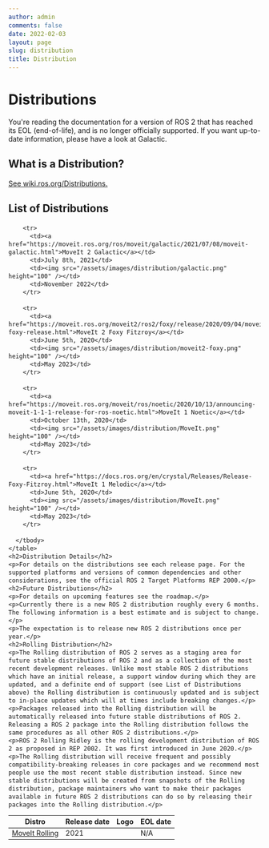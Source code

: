 ```yaml
---
author: admin
comments: false
date: 2022-02-03
layout: page
slug: distribution
title: Distribution
---
```


<div class='row'>
  <div class='col-sm-12 text-center'>
    <h1>Distributions</h1>
    <p class="paragraph-big">
     You're reading the documentation for a version of ROS 2 that has reached its EOL (end-of-life), and is no longer officially supported. If you want up-to-date information, please have a look at Galactic.
    </p>
  </div>
  <div class="col-sm-12">
    <h2>What is a Distribution?</h2>
    <a href="https://wiki.ros.org/Distributions" target="_blank">See wiki.ros.org/Distributions.</a>
    <h2>List of Distributions</h2>
    <table class="table table-striped table--distribution">
      <thead>
        <tr>
          <th>Distro</th>
          <th>Release date</th>
          <th>Logo</th>
          <th>EOL date</th>
        </tr>
      </thead>
      <tbody>
        <tr>
          <td><a href="https://docs.ros.org/en/crystal/Releases/Release-Foxy-Fitzroy.html">MoveIt Rolling</a></td>
          <td>2021</td>
          <td></td>
          <td>N/A</td>
        </tr>

        <tr>
          <td><a href="https://moveit.ros.org/ros/moveit/galactic/2021/07/08/moveit-galactic.html">MoveIt 2 Galactic</a></td>
          <td>July 8th, 2021</td>
          <td><img src="/assets/images/distribution/galactic.png" height="100" /></td>
          <td>November 2022</td>
        </tr>

        <tr>
          <td><a href="https://moveit.ros.org/moveit2/ros2/foxy/release/2020/09/04/moveit2-foxy-release.html">MoveIt 2 Foxy Fitzroy</a></td>
          <td>June 5th, 2020</td>
          <td><img src="/assets/images/distribution/moveit2-foxy.png" height="100" /></td>
          <td>May 2023</td>
        </tr>

        <tr>
          <td><a href="https://moveit.ros.org/moveit/ros/noetic/2020/10/13/announcing-moveit-1-1-1-release-for-ros-noetic.html">MoveIt 1 Noetic</a></td>
          <td>October 13th, 2020</td>
          <td><img src="/assets/images/distribution/MoveIt.png" height="100" /></td>
          <td>May 2023</td>
        </tr>

        <tr>
          <td><a href="https://docs.ros.org/en/crystal/Releases/Release-Foxy-Fitzroy.html">MoveIt 1 Melodic</a></td>
          <td>June 5th, 2020</td>
          <td><img src="/assets/images/distribution/MoveIt.png" height="100" /></td>
          <td>May 2023</td>
        </tr>

      </tbody>
    </table>
    <h2>Distribution Details</h2>
    <p>For details on the distributions see each release page. For the supported platforms and versions of common dependencies and other considerations, see the official ROS 2 Target Platforms REP 2000.</p>
    <h2>Future Distributions</h2>
    <p>For details on upcoming features see the roadmap.</p>
    <p>Currently there is a new ROS 2 distribution roughly every 6 months. The following information is a best estimate and is subject to change.</p>
    <p>The expectation is to release new ROS 2 distributions once per year.</p>
    <h2>Rolling Distribution</h2>
    <p>The Rolling distribution of ROS 2 serves as a staging area for future stable distributions of ROS 2 and as a collection of the most recent development releases. Unlike most stable ROS 2 distributions which have an initial release, a support window during which they are updated, and a definite end of support (see List of Distributions above) the Rolling distribution is continuously updated and is subject to in-place updates which will at times include breaking changes.</p>
    <p>Packages released into the Rolling distribution will be automatically released into future stable distributions of ROS 2. Releasing a ROS 2 package into the Rolling distribution follows the same procedures as all other ROS 2 distributions.</p>
    <p>ROS 2 Rolling Ridley is the rolling development distribution of ROS 2 as proposed in REP 2002. It was first introduced in June 2020.</p>
    <p>The Rolling distribution will receive frequent and possibly compatibility-breaking releases in core packages and we recommend most people use the most recent stable distribution instead. Since new stable distributions will be created from snapshots of the Rolling distribution, package maintainers who want to make their packages available in future ROS 2 distributions can do so by releasing their packages into the Rolling distribution.</p>
  </div>
</div>
